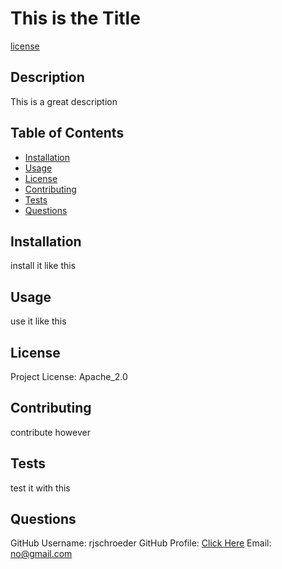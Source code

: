 # This is the Title
[license](https://img.shields.io/badge/license-Apache_2.0-blue.svg)

## Description

This is a great description

## Table of Contents

- [Installation](#installation)
- [Usage](#usage)
- [License](#license)
- [Contributing](#contributing)
- [Tests](#tests)
- [Questions](#questions)

## Installation

install it like this

## Usage

use it like this

## License

Project License: Apache_2.0

## Contributing

contribute however

## Tests

test it with this

## Questions

GitHub Username: rjschroeder
GitHub Profile: [Click Here](https://github.com/rjschroeder)
Email: no@gmail.com

